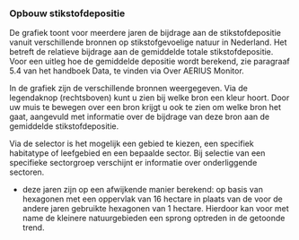 ### Opbouw stikstofdepositie

De grafiek toont voor meerdere jaren de bijdrage aan de stikstofdepositie vanuit verschillende bronnen op stikstofgevoelige natuur in Nederland. Het betreft de relatieve bijdrage aan de gemiddelde totale stikstofdepositie. Voor een uitleg hoe de gemiddelde depositie wordt berekend, zie paragraaf 5.4 van het handboek Data, te vinden via Over AERIUS Monitor.

In de grafiek zijn de verschillende bronnen weergegeven. Via de legendaknop (rechtsboven) kunt u zien bij welke bron een kleur hoort. Door uw muis te bewegen over een bron krijgt u ook te zien om welke bron het gaat, aangevuld met informatie over de bijdrage van deze bron aan de gemiddelde stikstofdepositie.

Via de selector is het mogelijk een gebied te kiezen, een specifiek habitatype of leefgebied en een bepaalde sector. Bij selectie van een specifieke sectorgroep verschijnt er informatie over onderliggende sectoren.

* deze jaren zijn op een afwijkende manier berekend: op basis van hexagonen met een oppervlak van 16 hectare in plaats van de voor de andere jaren gebruikte hexagonen van 1 hectare. Hierdoor kan voor met name de kleinere natuurgebieden een sprong optreden in de getoonde trend.
